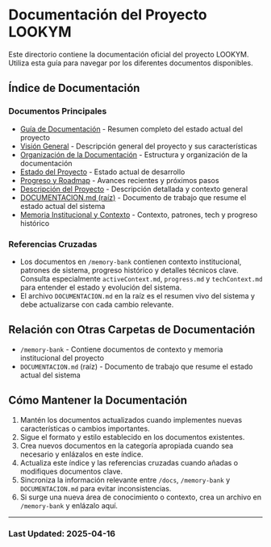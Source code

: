 # Documentación del Proyecto LOOKYM

Este directorio contiene la documentación oficial del proyecto LOOKYM. Utiliza esta guía para navegar por los diferentes documentos disponibles.

## Índice de Documentación

### Documentos Principales

- [Guía de Documentación](./guia-documentacion.md) - Resumen completo del estado actual del proyecto
- [Visión General](./overview.md) - Descripción general del proyecto y sus características
- [Organización de la Documentación](./organizacion-documentacion.md) - Estructura y organización de la documentación
- [Estado del Proyecto](./PROJECT_STATUS.md) - Estado actual de desarrollo
- [Progreso y Roadmap](./progreso-y-roadmap.md) - Avances recientes y próximos pasos
- [Descripción del Proyecto](./Project_Description.txt) - Descripción detallada y contexto general
- [DOCUMENTACION.md (raíz)](../DOCUMENTACION.md) - Documento de trabajo que resume el estado actual del sistema
- [Memoria Institucional y Contexto](../memory-bank/) - Contexto, patrones, tech y progreso histórico

### Referencias Cruzadas
- Los documentos en `/memory-bank` contienen contexto institucional, patrones de sistema, progreso histórico y detalles técnicos clave. Consulta especialmente `activeContext.md`, `progress.md` y `techContext.md` para entender el estado y evolución del sistema.
- El archivo `DOCUMENTACION.md` en la raíz es el resumen vivo del sistema y debe actualizarse con cada cambio relevante.

## Relación con Otras Carpetas de Documentación

- `/memory-bank` - Contiene documentos de contexto y memoria institucional del proyecto
- `DOCUMENTACION.md` (raíz) - Documento de trabajo que resume el estado actual del sistema

## Cómo Mantener la Documentación

1. Mantén los documentos actualizados cuando implementes nuevas características o cambios importantes.
2. Sigue el formato y estilo establecido en los documentos existentes.
3. Crea nuevos documentos en la categoría apropiada cuando sea necesario y enlázalos en este índice.
4. Actualiza este índice y las referencias cruzadas cuando añadas o modifiques documentos clave.
5. Sincroniza la información relevante entre `/docs`, `/memory-bank` y `DOCUMENTACION.md` para evitar inconsistencias.
6. Si surge una nueva área de conocimiento o contexto, crea un archivo en `/memory-bank` y enlázalo aquí.

---

### Last Updated: 2025-04-16

